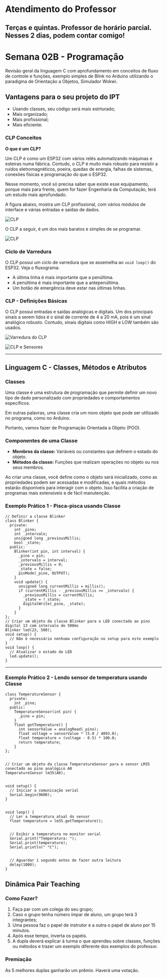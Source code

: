 # Atendimento do Professor

## Terças e quintas. Professor de horário parcial. Nesses 2 dias, podem contar comigo!



# Semana 02B - Programação

Revisão geral da linguagem C com aprofundamento em conceitos de fluxo de controle e funções, exemplo simples de Blink no Arduino utilizando o paradigma de Orientação a Objetos, Simulador Wokwi.


## Vantagens para o seu projeto do IPT

* Usando classes, seu código será mais estrturado;
* Mais organizado;
* Mais profissional;
* Mais eficiente.


### CLP Conceitos

**O que é um CLP?**

Um CLP é como um ESP32 com vários relés automatizando máquinas e esteiras numa fábrica. Contudo, o CLP é muito mais robusto para resistir a ruídos eletromagnéticos, poeira, quedas de energia, falhas de sistemas, conexões físicas e programação do que o ESP32.

Nesse momento, você só precisa saber que existe esse equipamento, porque mais para frente, quem for fazer Engenharia da Computação, terá um estudo mais aprofundado.

A figura abaixo, mostra um CLP profissional, com vários módulos de interface e várias entradas e saídas de dados.

![CLP](https://github.com/agodoi/m04-semana02b/blob/main/clp01.png)

O CLP a seguir, é um dos mais baratos e simples de se programar.

![CLP](https://github.com/agodoi/m04-semana02b/blob/main/clp02.png)

### Ciclo de Varredura

O CLP possui um ciclo de varredura que se assemelha ao `void loop()` do ESP32. Veja o fluxograma:  
- A última linha é mais importante que a penúltima.  
- A penúltima é mais importante que a antepenúltima.  
- Um botão de emergência deve estar nas últimas linhas.

### CLP - Definições Básicas

O CLP possui entradas e saídas analógicas e digitais. Um dos principais sinais a serem lidos é o sinal de corrente de 4 a 20 mA, pois é um sinal analógico robusto. Contudo, sinais digitais como HIGH e LOW também são usados.

![Varredura do CLP](https://github.com/agodoi/m04-semana02b/blob/main/varreduraCLP.png)

![CLP e Sensores](https://github.com/agodoi/m04-semana02b/blob/main/clp04.png)

---

## Linguagem C - Classes, Métodos e Atributos

### Classes
Uma classe é uma estrutura de programação que permite definir um novo tipo de dado personalizado com propriedades e comportamentos específicos. 

Em outras palavras, uma classe cria um novo objeto que pode ser utilizado no programa, como no Arduino.

Portanto, vamos fazer de Programação Orientada a Objeto (POO).

### Componentes de uma Classe
- **Membros da classe:** Variáveis ou constantes que definem o estado do objeto.
- **Métodos da classe:** Funções que realizam operações no objeto ou nos seus membros.

Ao criar uma classe, você define como o objeto será inicializado, como as propriedades podem ser acessadas e modificadas, e quais métodos estarão disponíveis para interagir com o objeto. Isso facilita a criação de programas mais extensíveis e de fácil manutenção.

### Exemplo Prático 1 - Pisca-pisca usando Classe

```
// Definir a classe Blinker
class Blinker {
  private:
    int _pino;
    int _intervalo;
    unsigned long _previousMillis;
    bool _state;
  public:
    Blinker(int pin, int interval) {
      _pino = pin;
      _intervalo = interval;
      _previousMillis = 0;
      _state = false;
      pinMode(_pino, OUTPUT);
    }
    void update() {
      unsigned long currentMillis = millis();
      if (currentMillis - _previousMillis >= _intervalo) {
        _previousMillis = currentMillis;
        _state = !_state;
        digitalWrite(_pino, _state);
      }
    }
};
// Criar um objeto da classe Blinker para o LED conectado ao pino digital 13 com intervalo de 500ms
Blinker led(23, 500);
void setup() {
  // Não é necessário nenhuma configuração no setup para este exemplo
}
void loop() {
  // Atualizar o estado do LED
  led.update();
}
```
---

### Exemplo Prático 2 - Lendo sensor de temperatura usando Classe

```
class TemperatureSensor {
  private:
    int _pino;
  public:
    TemperatureSensor(int pin) {
      _pino = pin;
    }
    float getTemperature() {
      int sensorValue = analogRead(_pino);
      float voltage = sensorValue * (5.0 / 4093.0);
      float temperature = (voltage - 0.5) * 100.0;
      return temperature;
    }
};


// Criar um objeto da classe TemperatureSensor para o sensor LM35 conectado ao pino analógico A0
TemperatureSensor lm35(A0);


void setup() {
  // Iniciar a comunicação serial
  Serial.begin(9600);
}


void loop() {
  // Ler a temperatura atual do sensor
  float temperature = lm35.getTemperature();


  // Exibir a temperatura no monitor serial
  Serial.print("Temperatura: ");
  Serial.print(temperature);
  Serial.println(" °C");


  // Aguardar 1 segundo antes de fazer outra leitura
  delay(1000);
}
```

## Dinâmica Pair Teaching

### Como Fazer?

1. Faça par com um colega do seu grupo;
2. Caso o grupo tenha número ímpar de aluno, um grupo terá 3 integrantes;
3. Uma pessoa faz o papel de instrutor e a outra o papel de aluno por 15 minutos.
4. Após esse tempo, inverta os papéis.
5. A dupla deverá explicar à turma o que aprendeu sobre classes, funções ou métodos e trazer um exemplo diferente dos exemplos do professor.

### Premiação

As 5 melhores duplas ganharão um prêmio. Haverá uma votação.

